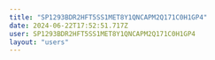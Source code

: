```yaml
---
title: "SP1293BDR2HFT5SS1MET8Y1QNCAPM2Q171C0H1GP4"
date: 2024-06-22T17:52:51.717Z
user: SP1293BDR2HFT5SS1MET8Y1QNCAPM2Q171C0H1GP4
layout: "users"
---
```

    